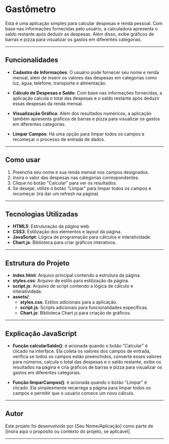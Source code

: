# Gastômetro

Esta é uma aplicação simples para calcular despesas e renda pessoal. Com base nas informações fornecidas pelo usuário, a calculadora apresenta o saldo restante após deduzir as despesas. Além disso, exibe gráficos de barras e pizza para visualizar os gastos em diferentes categorias.

---

## Funcionalidades

- **Cadastro de Informações**: O usuário pode fornecer seu nome e renda mensal, além de inserir os valores das despesas em categorias como luz, água, telefone, transporte e alimentação.
  
- **Cálculo de Despesas e Saldo**: Com base nas informações fornecidas, a aplicação calcula o total das despesas e o saldo restante após deduzir essas despesas da renda mensal.

- **Visualização Gráfica**: Além dos resultados numéricos, a aplicação também apresenta gráficos de barras e pizza para visualizar os gastos em diferentes categorias.

- **Limpar Campos**: Há uma opção para limpar todos os campos e recomeçar o processo de entrada de dados.

---

## Como usar

1. Preencha seu nome e sua renda mensal nos campos designados.
2. Insira o valor das despesas nas categorias correspondentes.
3. Clique no botão "Calcular" para ver os resultados.
4. Se desejar, utilize o botão "Limpar" para limpar todos os campos e recomeçar (irá dar um refresh na página)

---

## Tecnologias Utilizadas

- **HTML5**: Estruturação da página web.
- **CSS3**: Estilização dos elementos e layout da página.
- **JavaScript**: Lógica de programação para cálculos e interatividade.
- **Chart.js**: Biblioteca para criar gráficos interativos.

---

## Estrutura do Projeto

- **index.html**: Arquivo principal contendo a estrutura da página.
- **styles.css**: Arquivo de estilo para estilização da página.
- **script.js**: Arquivo de script contendo a lógica de cálculo e interatividade.
- **assets/**:
  - **styles.css**: Estilos adicionais para a aplicação.
  - **script.js**: Scripts adicionais para funcionalidades específicas.
  - **Chart.js**: Biblioteca Chart.js para criação de gráficos.

---

## Explicação JavaScript
- **Função calcularSaldo()**:  é acionada quando o botão "Calcular" é clicado na interface. Ela coleta os valores dos 
campos de entrada, verifica se todos os campos estão preenchidos, converte esses valores para números, calcula o total 
das despesas e o saldo restante, exibe os resultados na página e cria gráficos de barras e pizza para visualizar os gastos 
em diferentes categorias.

- **Função limparCampos()**: é acionada quando o botão "Limpar" é clicado. Ela simplesmente recarrega a página para limpar 
todos os campos e permitir que o usuário comece um novo cálculo.

---

## Autor

Este projeto foi desenvolvido por [Seu Nome/Aplicação] como parte de [insira aqui o propósito ou contexto do projeto, se aplicável].

---
